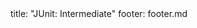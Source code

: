 <frontmatter>
title: "JUnit: Intermediate"
footer: footer.md
</frontmatter>

<include src="navbar.md" boilerplate />

<include src="unit-inPage-asFlat.md" boilerplate />